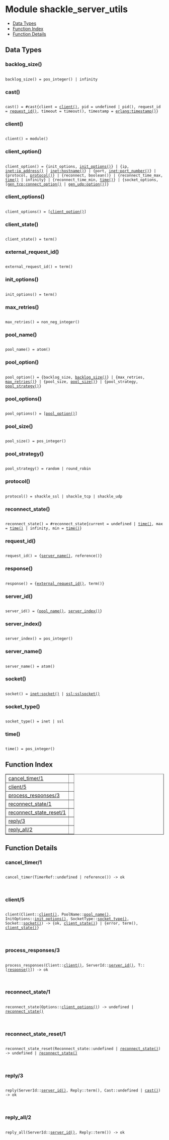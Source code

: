 

# Module shackle_server_utils #
* [Data Types](#types)
* [Function Index](#index)
* [Function Details](#functions)

<a name="types"></a>

## Data Types ##




### <a name="type-backlog_size">backlog_size()</a> ###


<pre><code>
backlog_size() = pos_integer() | infinity
</code></pre>




### <a name="type-cast">cast()</a> ###


<pre><code>
cast() = #cast{client = <a href="#type-client">client()</a>, pid = undefined | pid(), request_id = <a href="#type-request_id">request_id()</a>, timeout = timeout(), timestamp = <a href="erlang.md#type-timestamp">erlang:timestamp()</a>}
</code></pre>




### <a name="type-client">client()</a> ###


<pre><code>
client() = module()
</code></pre>




### <a name="type-client_option">client_option()</a> ###


<pre><code>
client_option() = {init_options, <a href="#type-init_options">init_options()</a>} | {ip, <a href="inet.md#type-ip_address">inet:ip_address()</a> | <a href="inet.md#type-hostname">inet:hostname()</a>} | {port, <a href="inet.md#type-port_number">inet:port_number()</a>} | {protocol, <a href="#type-protocol">protocol()</a>} | {reconnect, boolean()} | {reconnect_time_max, <a href="#type-time">time()</a> | infinity} | {reconnect_time_min, <a href="#type-time">time()</a>} | {socket_options, [<a href="gen_tcp.md#type-connect_option">gen_tcp:connect_option()</a> | <a href="gen_udp.md#type-option">gen_udp:option()</a>]}
</code></pre>




### <a name="type-client_options">client_options()</a> ###


<pre><code>
client_options() = [<a href="#type-client_option">client_option()</a>]
</code></pre>




### <a name="type-client_state">client_state()</a> ###


<pre><code>
client_state() = term()
</code></pre>




### <a name="type-external_request_id">external_request_id()</a> ###


<pre><code>
external_request_id() = term()
</code></pre>




### <a name="type-init_options">init_options()</a> ###


<pre><code>
init_options() = term()
</code></pre>




### <a name="type-max_retries">max_retries()</a> ###


<pre><code>
max_retries() = non_neg_integer()
</code></pre>




### <a name="type-pool_name">pool_name()</a> ###


<pre><code>
pool_name() = atom()
</code></pre>




### <a name="type-pool_option">pool_option()</a> ###


<pre><code>
pool_option() = {backlog_size, <a href="#type-backlog_size">backlog_size()</a>} | {max_retries, <a href="#type-max_retries">max_retries()</a>} | {pool_size, <a href="#type-pool_size">pool_size()</a>} | {pool_strategy, <a href="#type-pool_strategy">pool_strategy()</a>}
</code></pre>




### <a name="type-pool_options">pool_options()</a> ###


<pre><code>
pool_options() = [<a href="#type-pool_option">pool_option()</a>]
</code></pre>




### <a name="type-pool_size">pool_size()</a> ###


<pre><code>
pool_size() = pos_integer()
</code></pre>




### <a name="type-pool_strategy">pool_strategy()</a> ###


<pre><code>
pool_strategy() = random | round_robin
</code></pre>




### <a name="type-protocol">protocol()</a> ###


<pre><code>
protocol() = shackle_ssl | shackle_tcp | shackle_udp
</code></pre>




### <a name="type-reconnect_state">reconnect_state()</a> ###


<pre><code>
reconnect_state() = #reconnect_state{current = undefined | <a href="#type-time">time()</a>, max = <a href="#type-time">time()</a> | infinity, min = <a href="#type-time">time()</a>}
</code></pre>




### <a name="type-request_id">request_id()</a> ###


<pre><code>
request_id() = {<a href="#type-server_name">server_name()</a>, reference()}
</code></pre>




### <a name="type-response">response()</a> ###


<pre><code>
response() = {<a href="#type-external_request_id">external_request_id()</a>, term()}
</code></pre>




### <a name="type-server_id">server_id()</a> ###


<pre><code>
server_id() = {<a href="#type-pool_name">pool_name()</a>, <a href="#type-server_index">server_index()</a>}
</code></pre>




### <a name="type-server_index">server_index()</a> ###


<pre><code>
server_index() = pos_integer()
</code></pre>




### <a name="type-server_name">server_name()</a> ###


<pre><code>
server_name() = atom()
</code></pre>




### <a name="type-socket">socket()</a> ###


<pre><code>
socket() = <a href="inet.md#type-socket">inet:socket()</a> | <a href="ssl.md#type-sslsocket">ssl:sslsocket()</a>
</code></pre>




### <a name="type-socket_type">socket_type()</a> ###


<pre><code>
socket_type() = inet | ssl
</code></pre>




### <a name="type-time">time()</a> ###


<pre><code>
time() = pos_integer()
</code></pre>

<a name="index"></a>

## Function Index ##


<table width="100%" border="1" cellspacing="0" cellpadding="2" summary="function index"><tr><td valign="top"><a href="#cancel_timer-1">cancel_timer/1</a></td><td></td></tr><tr><td valign="top"><a href="#client-5">client/5</a></td><td></td></tr><tr><td valign="top"><a href="#process_responses-3">process_responses/3</a></td><td></td></tr><tr><td valign="top"><a href="#reconnect_state-1">reconnect_state/1</a></td><td></td></tr><tr><td valign="top"><a href="#reconnect_state_reset-1">reconnect_state_reset/1</a></td><td></td></tr><tr><td valign="top"><a href="#reply-3">reply/3</a></td><td></td></tr><tr><td valign="top"><a href="#reply_all-2">reply_all/2</a></td><td></td></tr></table>


<a name="functions"></a>

## Function Details ##

<a name="cancel_timer-1"></a>

### cancel_timer/1 ###

<pre><code>
cancel_timer(TimerRef::undefined | reference()) -&gt; ok
</code></pre>
<br />

<a name="client-5"></a>

### client/5 ###

<pre><code>
client(Client::<a href="#type-client">client()</a>, PoolName::<a href="#type-pool_name">pool_name()</a>, InitOptions::<a href="#type-init_options">init_options()</a>, SocketType::<a href="#type-socket_type">socket_type()</a>, Socket::<a href="#type-socket">socket()</a>) -&gt; {ok, <a href="#type-client_state">client_state()</a>} | {error, term(), <a href="#type-client_state">client_state()</a>}
</code></pre>
<br />

<a name="process_responses-3"></a>

### process_responses/3 ###

<pre><code>
process_responses(Client::<a href="#type-client">client()</a>, ServerId::<a href="#type-server_id">server_id()</a>, T::[<a href="#type-response">response()</a>]) -&gt; ok
</code></pre>
<br />

<a name="reconnect_state-1"></a>

### reconnect_state/1 ###

<pre><code>
reconnect_state(Options::<a href="#type-client_options">client_options()</a>) -&gt; undefined | <a href="#type-reconnect_state">reconnect_state()</a>
</code></pre>
<br />

<a name="reconnect_state_reset-1"></a>

### reconnect_state_reset/1 ###

<pre><code>
reconnect_state_reset(Reconnect_state::undefined | <a href="#type-reconnect_state">reconnect_state()</a>) -&gt; undefined | <a href="#type-reconnect_state">reconnect_state()</a>
</code></pre>
<br />

<a name="reply-3"></a>

### reply/3 ###

<pre><code>
reply(ServerId::<a href="#type-server_id">server_id()</a>, Reply::term(), Cast::undefined | <a href="#type-cast">cast()</a>) -&gt; ok
</code></pre>
<br />

<a name="reply_all-2"></a>

### reply_all/2 ###

<pre><code>
reply_all(ServerId::<a href="#type-server_id">server_id()</a>, Reply::term()) -&gt; ok
</code></pre>
<br />

